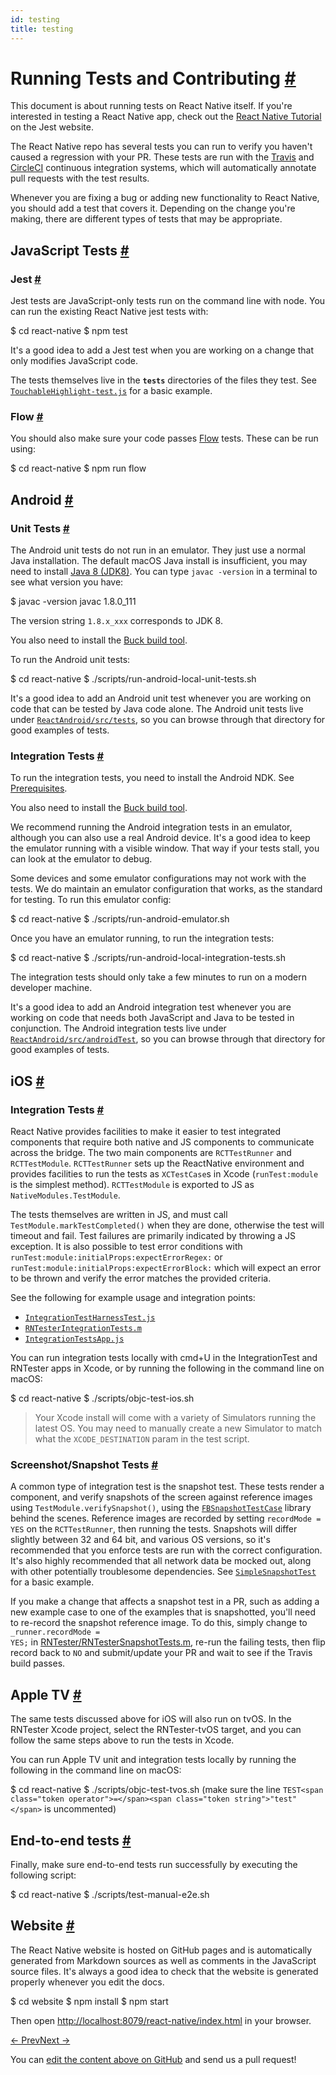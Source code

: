 ```yaml
---
id: testing
title: testing
---
```

<a id="content"></a><h1><a class="anchor" name="running-tests-and-contributing"></a>Running Tests and Contributing <a class="hash-link" href="docs/testing.html#running-tests-and-contributing">#</a></h1><div><p>This document is about running tests on React Native itself. If you're interested in testing a React Native app, check out the <a href="http://facebook.github.io/jest/docs/tutorial-react-native.html" target="_blank">React Native Tutorial</a> on the Jest website.</p><p>The React Native repo has several tests you can run to verify you haven't caused a regression with your PR.  These tests are run with the <a href="https://travis-ci.org/facebook/react-native/builds" target="_blank">Travis</a> and <a href="https://circleci.com/gh/facebook/react-native" target="_blank">CircleCI</a> continuous integration systems, which will automatically annotate pull requests with the test results.</p><p>Whenever you are fixing a bug or adding new functionality to React Native, you should add a test that covers it. Depending on the change you're making, there are different types of tests that may be appropriate.</p><h2><a class="anchor" name="javascript-tests"></a>JavaScript Tests <a class="hash-link" href="docs/testing.html#javascript-tests">#</a></h2><h3><a class="anchor" name="jest"></a>Jest <a class="hash-link" href="docs/testing.html#jest">#</a></h3><p>Jest tests are JavaScript-only tests run on the command line with node. You can run the existing React Native jest tests with:</p><div class="prism language-javascript">$ cd react<span class="token operator">-</span>native
$ npm test</div><p>It's a good idea to add a Jest test when you are working on a change that only modifies JavaScript code.</p><p>The tests themselves live in the <code>__tests__</code> directories of the files they test.  See <a href="https://github.com/facebook/react-native/blob/master/Libraries/Components/Touchable/__tests__/TouchableHighlight-test.js" target="_blank"><code>TouchableHighlight-test.js</code></a> for a basic example.</p><h3><a class="anchor" name="flow"></a>Flow <a class="hash-link" href="docs/testing.html#flow">#</a></h3><p>You should also make sure your code passes <a href="https://flowtype.org/" target="_blank">Flow</a> tests. These can be run using:</p><div class="prism language-javascript">$ cd react<span class="token operator">-</span>native
$ npm run flow</div><h2><a class="anchor" name="android"></a>Android <a class="hash-link" href="docs/testing.html#android">#</a></h2><h3><a class="anchor" name="unit-tests"></a>Unit Tests <a class="hash-link" href="docs/testing.html#unit-tests">#</a></h3><p>The Android unit tests do not run in an emulator. They just use a normal Java installation. The default macOS Java install is insufficient, you may need to install <a href="http://www.oracle.com/technetwork/java/javase/downloads/jdk8-downloads-2133151.html" target="_blank">Java 8 (JDK8)</a>. You can type <code>javac -version</code> in a terminal to see what version you have:</p><div class="prism language-javascript">$ javac <span class="token operator">-</span>version
javac <span class="token number">1.8</span><span class="token punctuation">.</span>0_111</div><p>The version string <code>1.8.x_xxx</code> corresponds to JDK 8.</p><p>You also need to install the <a href="https://buckbuild.com/setup/install.html" target="_blank">Buck build tool</a>.</p><p>To run the Android unit tests:</p><div class="prism language-javascript">$ cd react<span class="token operator">-</span>native
$ <span class="token punctuation">.</span><span class="token operator">/</span>scripts<span class="token operator">/</span>run<span class="token operator">-</span>android<span class="token operator">-</span>local<span class="token operator">-</span>unit<span class="token operator">-</span>tests<span class="token punctuation">.</span>sh</div><p>It's a good idea to add an Android unit test whenever you are working on code that can be tested by Java code alone. The Android unit tests live under <a href="https://github.com/facebook/react-native/tree/master/ReactAndroid/src/test/java/com/facebook/react" target="_blank"><code>ReactAndroid/src/tests</code></a>, so you can browse through that directory for good examples of tests.</p><h3><a class="anchor" name="integration-tests"></a>Integration Tests <a class="hash-link" href="docs/testing.html#integration-tests">#</a></h3><p>To run the integration tests, you need to install the Android NDK. See <a href="docs/android-building-from-source.html#prerequisites" target="_blank">Prerequisites</a>.</p><p>You also need to install the <a href="https://buckbuild.com/setup/install.html" target="_blank">Buck build tool</a>.</p><p>We recommend running the Android integration tests in an emulator, although you can also use a real Android device. It's a good idea to keep the emulator running with a visible window. That way if your tests stall, you can look at the emulator to debug.</p><p>Some devices and some emulator configurations may not work with the tests. We do maintain an emulator configuration that works, as the standard for testing. To run this emulator config:</p><div class="prism language-javascript">$ cd react<span class="token operator">-</span>native
$ <span class="token punctuation">.</span><span class="token operator">/</span>scripts<span class="token operator">/</span>run<span class="token operator">-</span>android<span class="token operator">-</span>emulator<span class="token punctuation">.</span>sh</div><p>Once you have an emulator running, to run the integration tests:</p><div class="prism language-javascript">$ cd react<span class="token operator">-</span>native
$ <span class="token punctuation">.</span><span class="token operator">/</span>scripts<span class="token operator">/</span>run<span class="token operator">-</span>android<span class="token operator">-</span>local<span class="token operator">-</span>integration<span class="token operator">-</span>tests<span class="token punctuation">.</span>sh</div><p>The integration tests should only take a few minutes to run on a modern developer machine.</p><p>It's a good idea to add an Android integration test whenever you are working on code that needs both JavaScript and Java to be tested in conjunction. The Android integration tests live under <a href="https://github.com/facebook/react-native/tree/master/ReactAndroid/src/androidTest/java/com/facebook/react/tests" target="_blank"><code>ReactAndroid/src/androidTest</code></a>, so you can browse through that directory for good examples of tests.</p><h2><a class="anchor" name="ios"></a>iOS <a class="hash-link" href="docs/testing.html#ios">#</a></h2><h3><a class="anchor" name="integration-tests"></a>Integration Tests <a class="hash-link" href="docs/testing.html#integration-tests">#</a></h3><p>React Native provides facilities to make it easier to test integrated components that require both native and JS components to communicate across the bridge.  The two main components are <code>RCTTestRunner</code> and <code>RCTTestModule</code>.  <code>RCTTestRunner</code> sets up the ReactNative environment and provides facilities to run the tests as <code>XCTestCase</code>s in Xcode (<code>runTest:module</code> is the simplest method).  <code>RCTTestModule</code> is exported to JS as <code>NativeModules.TestModule</code>.  </p><p>The tests themselves are written in JS, and must call <code>TestModule.markTestCompleted()</code> when they are done, otherwise the test will timeout and fail.  Test failures are primarily indicated by throwing a JS exception.  It is also possible to test error conditions with <code>runTest:module:initialProps:expectErrorRegex:</code> or <code>runTest:module:initialProps:expectErrorBlock:</code> which will expect an error to be thrown and verify the error matches the provided criteria.  </p><p>See the following for example usage and integration points:</p><ul><li><a href="https://github.com/facebook/react-native/blob/master/IntegrationTests/IntegrationTestHarnessTest.js" target="_blank"><code>IntegrationTestHarnessTest.js</code></a></li><li><a href="https://github.com/facebook/react-native/blob/master/RNTester/RNTesterIntegrationTests/RNTesterIntegrationTests.m" target="_blank"><code>RNTesterIntegrationTests.m</code></a></li><li><a href="https://github.com/facebook/react-native/blob/master/IntegrationTests/IntegrationTestsApp.js" target="_blank"><code>IntegrationTestsApp.js</code></a></li></ul><p>You can run integration tests locally with cmd+U in the IntegrationTest and RNTester apps in Xcode, or by running the following in the command line on macOS:</p><div class="prism language-javascript">$ cd react<span class="token operator">-</span>native
$ <span class="token punctuation">.</span><span class="token operator">/</span>scripts<span class="token operator">/</span>objc<span class="token operator">-</span>test<span class="token operator">-</span>ios<span class="token punctuation">.</span>sh</div><blockquote><p>Your Xcode install will come with a variety of Simulators running the latest OS. You may need to manually create a new Simulator to match what the <code>XCODE_DESTINATION</code> param in the test script.</p></blockquote><h3><a class="anchor" name="screenshot-snapshot-tests"></a>Screenshot/Snapshot Tests <a class="hash-link" href="docs/testing.html#screenshot-snapshot-tests">#</a></h3><p>A common type of integration test is the snapshot test.  These tests render a component, and verify snapshots of the screen against reference images using <code>TestModule.verifySnapshot()</code>, using the <a href="https://github.com/facebook/ios-snapshot-test-case" target="_blank"><code>FBSnapshotTestCase</code></a> library behind the scenes.  Reference images are recorded by setting <code>recordMode = YES</code> on the <code>RCTTestRunner</code>, then running the tests.  Snapshots will differ slightly between 32 and 64 bit, and various OS versions, so it's recommended that you enforce tests are run with the correct configuration.  It's also highly recommended that all network data be mocked out, along with other potentially troublesome dependencies.  See <a href="https://github.com/facebook/react-native/blob/master/IntegrationTests/SimpleSnapshotTest.js" target="_blank"><code>SimpleSnapshotTest</code></a> for a basic example.</p><p>If you make a change that affects a snapshot test in a PR, such as adding a new example case to one of the examples that is snapshotted, you'll need to re-record the snapshot reference image.  To do this, simply change to <code>_runner.recordMode = YES;</code> in <a href="https://github.com/facebook/react-native/blob/master/RNTester/RNTesterIntegrationTests/RNTesterSnapshotTests.m#L42" target="_blank">RNTester/RNTesterSnapshotTests.m</a>, re-run the failing tests, then flip record back to <code>NO</code> and submit/update your PR and wait to see if the Travis build passes.</p><h2><a class="anchor" name="apple-tv"></a>Apple TV <a class="hash-link" href="docs/testing.html#apple-tv">#</a></h2><p>The same tests discussed above for iOS will also run on tvOS.  In the RNTester Xcode project, select the RNTester-tvOS target, and you can follow the same steps above to run the tests in Xcode.</p><p>You can run Apple TV unit and integration tests locally by running the following in the command line on macOS:</p><div class="prism language-javascript">$ cd react<span class="token operator">-</span>native
$ <span class="token punctuation">.</span><span class="token operator">/</span>scripts<span class="token operator">/</span>objc<span class="token operator">-</span>test<span class="token operator">-</span>tvos<span class="token punctuation">.</span>sh <span class="token punctuation">(</span>make sure the line `TEST<span class="token operator">=</span><span class="token string">"test"</span>` is uncommented<span class="token punctuation">)</span></div><h2><a class="anchor" name="end-to-end-tests"></a>End-to-end tests <a class="hash-link" href="docs/testing.html#end-to-end-tests">#</a></h2><p>Finally, make sure end-to-end tests run successfully by executing the following script:</p><div class="prism language-javascript">$ cd react<span class="token operator">-</span>native
$ <span class="token punctuation">.</span><span class="token operator">/</span>scripts<span class="token operator">/</span>test<span class="token operator">-</span>manual<span class="token operator">-</span>e2e<span class="token punctuation">.</span>sh</div><h2><a class="anchor" name="website"></a>Website <a class="hash-link" href="docs/testing.html#website">#</a></h2><p>The React Native website is hosted on GitHub pages and is automatically generated from Markdown sources as well as comments in the JavaScript source files. It's always a good idea to check that the website is generated properly whenever you edit the docs.</p><div class="prism language-javascript">$ cd website
$ npm install
$ npm start</div><p>Then open <a href="http://localhost:8079/react-native/index.html">http://localhost:8079/react-native/index.html</a> in your browser.</p></div><div class="docs-prevnext"><a class="docs-prev" href="docs/upgrading.html#content">← Prev</a><a class="docs-next" href="docs/understanding-cli.html#content">Next →</a></div><p class="edit-page-block">You can <a target="_blank" href="https://github.com/facebook/react-native/blob/master/docs/Testing.md">edit the content above on GitHub</a> and send us a pull request!</p>